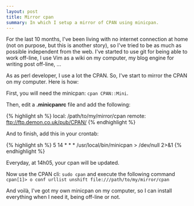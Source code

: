 ```yaml
---
layout: post
title: Mirror cpan
summary: In which I setup a mirror of CPAN using minicpan.
---
```


For the last 10 months, I've been living with no internet connection at home (not on purpose, but this is another story), so I've tried to be as much as possible independent from the web. I've started to use git for being able to work off-line, I use Vim as a wiki on my computer, my blog engine for writing post off-line, ...

As as perl developer, I use a lot the CPAN. So, I've start to mirror the CPAN on my computer. Here is how:

First, you will need the minicpan: `cpan CPAN::Mini`.

Then, edit a **.minicpanrc** file and add the following:

{% highlight sh %}
local: /path/to/my/mirror/cpan
remote: ftp://ftp.demon.co.uk/pub/CPAN/
{% endhighlight %}

And to finish, add this in your crontab:

{% highlight sh %}
5 14 * * * /usr/local/bin/minicpan > /dev/null 2>&1
{% endhighlight %}

Everyday, at 14h05, your cpan will be updated.

Now use the CPAN cli: `sudo cpan` and execute the following command `cpan[1]> o conf urllist unshift file:///path/to/my/mirror/cpan`

And voilà, I've got my own minicpan on my computer, so I can install everything when I need it, being off-line or not.
